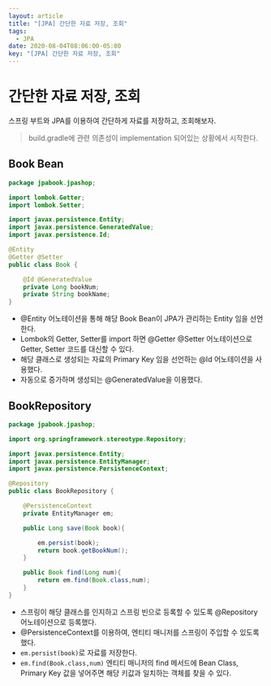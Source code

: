 ```yaml
---
layout: article
title: "[JPA] 간단한 자료 저장, 조회"
tags:
  - JPA
date: 2020-08-04T08:06:00-05:00
key: "[JPA] 간단한 자료 저장, 조회"
---
```


# 간단한 자료 저장, 조회

스프링 부트와 JPA를 이용하여 간단하게 자료를 저장하고, 조회해보자.

<!--more-->

> build.gradle에 관련 의존성이 implementation 되어있는 상황에서 시작한다.

## Book Bean

```java
package jpabook.jpashop;

import lombok.Getter;
import lombok.Setter;

import javax.persistence.Entity;
import javax.persistence.GeneratedValue;
import javax.persistence.Id;

@Entity
@Getter @Setter
public class Book {

    @Id @GeneratedValue
    private Long bookNum;
    private String bookName;
}
```

- @Entity 어노테이션을 통해 해당 Book Bean이 JPA가 관리하는 Entity 임을 선언한다.
- Lombok의 Getter, Setter를 import 하면 @Getter @Setter 어노테이션으로 Getter, Setter 코드를 대신할 수 있다.
- 해당 클래스로 생성되는 자료의 Primary Key 임을 선언하는 @Id 어노테이션을 사용했다.
- 자동으로 증가하며 생성되는 @GeneratedValue을 이용했다.

## BookRepository

```java
package jpabook.jpashop;

import org.springframework.stereotype.Repository;

import javax.persistence.Entity;
import javax.persistence.EntityManager;
import javax.persistence.PersistenceContext;

@Repository
public class BookRepository {

    @PersistenceContext
    private EntityManager em;

    public Long save(Book book){

        em.persist(book);
        return book.getBookNum();
    }

    public Book find(Long num){
        return em.find(Book.class,num);
    }
}
```

- 스프링이 해당 클래스를 인지하고 스프링 빈으로 등록할 수 있도록 @Repository 어노테이션으로 등록했다.
- @PersistenceContext를 이용하여, 엔티티 매니저를 스프링이 주입할 수 있도록 했다.
- `em.persist(book)`로 자료를 저장한다.
- `em.find(Book.class,num)` 엔티티 매니저의 find 메서드에 Bean Class, Primary Key 값을 넣어주면 해당 키값과 일치하는 객체를 찾을 수 있다.
